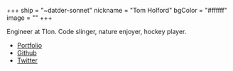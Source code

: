 +++
ship = "~datder-sonnet"
nickname = "Tom Holford"
bgColor = "#ffffff"
image = ""
+++

Engineer at Tlon. Code slinger, nature enjoyer, hockey player.


- [Portfolio](https://tholf.org/)
- [Github](https://github.com/tomholford)
- [Twitter](https://twitter.com/tholford0)
